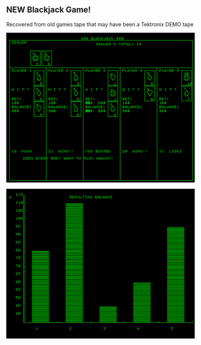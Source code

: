 NEW Blackjack Game!
------------
Recovered from old games tape that may have been a Tektronix DEMO tape

![Blackjack](./Screenshots/Blackjack.png)

![Blackjack results graph](./Screenshots/Blackjack%20results%20graph.png)



